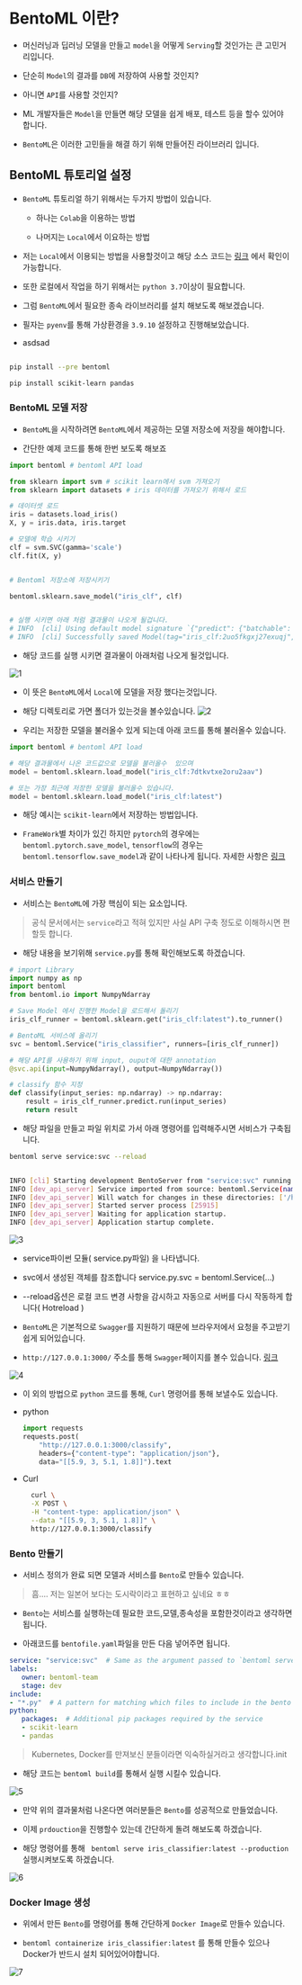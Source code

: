 # BentoML 이란?

- 머신러닝과 딥러닝 모델을 만들고 `model`을 어떻게 `Serving`할 것인가는 큰 고민거리입니다.

- 단순히 `Model`의 결과를 `DB`에 저장하여 사용할 것인지?

- 아니면 `API`를 사용할 것인지?

- ML 개발자들은 `Model`을 만들면 해당 모델을 쉽게 배포, 테스트 등을 할수 있어야 합니다.

- `BentoML`은 이러한 고민들을 해결 하기 위해 만들어진 라이브러리 입니다.

## BentoML 튜토리얼 설정

- `BentoML` 튜토리얼 하기 위해서는 두가지 방법이 있습니다.

  - 하나는 `Colab`을 이용하는 방법

  - 나머지는 `Local`에서 이요하는 방법


- 저는 `Local`에서 이용되는 방법을 사용할것이고 해당 소스 코드는 [링크](https://github.com/bentoml/gallery/) 에서 확인이 가능합니다.

- 또한 로컬에서 작업을 하기 위해서는 `python 3.7`이상이 필요합니다.

- 그럼 `BentoML`에서 필요한 종속 라이브러리를 설치 해보도록 해보겠습니다.

- 필자는 `pyenv`를 통해 가상환경을 `3.9.10`  설정하고 진행해보았습니다.

- asdsad

```bash

pip install --pre bentoml

pip install scikit-learn pandas

```

### BentoML 모델 저장

- `BentoML`을 시작하려면 `BentoML`에서 제공하는 모델 저장소에 저장을 해야합니다.

- 간단한 예제 코드를 통해 한번 보도록 해보죠

```python
import bentoml # bentoml API load

from sklearn import svm # scikit learn에서 svm 가져오기 
from sklearn import datasets # iris 데이터를 가져오기 위해서 로드 

# 데이터셋 로드 
iris = datasets.load_iris()
X, y = iris.data, iris.target

# 모델에 학습 시키기 
clf = svm.SVC(gamma='scale')
clf.fit(X, y)


# Bentoml 저장소에 저장시키기

bentoml.sklearn.save_model("iris_clf", clf)


# 실행 시키면 아래 처럼 결과물이 나오게 될겁니다.
# INFO  [cli] Using default model signature `{"predict": {"batchable": False}}` for sklearn model
# INFO  [cli] Successfully saved Model(tag="iris_clf:2uo5fkgxj27exuqj", path="~/bentoml/models/iris_clf/2uo5fkgxj27exuqj/")

```
- 해당 코드를 실행 시키면 결과물이 아래처럼 나오게 될것입니다.

![1](../imgs/1.png) 

- 이 뜻은 `BentoML`에서 `Local`에 모델을 저장 했다는것입니다.

- 해당 디렉토리로 가면 폴더가 있는것을 볼수있습니다. 
![2](../imgs/2.png) 

- 우리는 저장한 모델을 불러올수 있게 되는데 아래 코드를 통해 불러올수 있습니다.

```python
import bentoml # bentoml API load

# 해당 결과물에서 나온 코드값으로 모델을 불러올수  있으며 
model = bentoml.sklearn.load_model("iris_clf:7dtkvtxe2oru2aav")

# 또는 가장 최근에 저장한 모델을 불러올수 있습니다.
model = bentoml.sklearn.load_model("iris_clf:latest")

```

- 해당 예시는 `scikit-learn`에서 저장하는 방법입니다.

- `FrameWork`별 차이가 있긴 하지만 `pytorch`의 경우에는 `bentoml.pytorch.save_model`, `tensorflow`의 경우는 `bentoml.tensorflow.save_model`과 같이 나타나게 됩니다. 자세한 사항은 [링크]("https://docs.bentoml.org/en/latest/frameworks/index.html") 

### 서비스 만들기 

- 서비스는 `BentoML`에 가장 핵심이 되는 요소입니다.

> 공식 문서에서는 `service`라고 적혀 있지만 사실 API 구축 정도로 이해하시면 편할듯 합니다. 

- 해당 내용을 보기위해 `service.py`를 통해 확인해보도록 하겠습니다. 

```python
# import Library
import numpy as np
import bentoml
from bentoml.io import NumpyNdarray

# Save Model 에서 진행한 Model을 로드해서 돌리기
iris_clf_runner = bentoml.sklearn.get("iris_clf:latest").to_runner()

# BentoML 서비스에 올리기 
svc = bentoml.Service("iris_classifier", runners=[iris_clf_runner])

# 해당 API를 사용하기 위해 input, ouput에 대한 annotation
@svc.api(input=NumpyNdarray(), output=NumpyNdarray())

# classify 함수 지정 
def classify(input_series: np.ndarray) -> np.ndarray:
    result = iris_clf_runner.predict.run(input_series)
    return result

```

- 해당 파일을 만들고 파일 위치로 가서 아래 명령어를 입력해주시면 서비스가 구축됩니다.

```bash
bentoml serve service:svc --reload


INFO [cli] Starting development BentoServer from "service:svc" running on http://127.0.0.1:3000 (Press CTRL+C to quit)
INFO [dev_api_server] Service imported from source: bentoml.Service(name="iris_classifier", import_str="service:svc", working_dir="/home/user/gallery/quickstart")
INFO [dev_api_server] Will watch for changes in these directories: ['/home/user/gallery/quickstart']
INFO [dev_api_server] Started server process [25915]
INFO [dev_api_server] Waiting for application startup.
INFO [dev_api_server] Application startup complete.
```
![3](../imgs/3.png) 

- service파이썬 모듈( service.py파일) 을 나타냅니다.

- svc에서 생성된 객체를 참조합니다 service.py.svc = bentoml.Service(...)

- --reload옵션은 로컬 코드 변경 사항을 감시하고 자동으로 서버를 다시 작동하게 합니다( Hotreload )

- `BentoML`은 기본적으로 `Swagger`를 지원하기 때문에 브라우저에서 요청을 주고받기 쉽게 되어있습니다.

- `http://127.0.0.1:3000/` 주소를 통해 `Swagger`페이지를 볼수 있습니다. [링크]('http://127.0.0.1:3000/')

![4](../imgs/4.png) 

- 이 외의 방법으로 `python` 코드를 통해, `Curl` 명령어를 통해 보낼수도 있습니다. 

- python

  ```python
  import requests
  requests.post(
      "http://127.0.0.1:3000/classify",
      headers={"content-type": "application/json"},
      data="[[5.9, 3, 5.1, 1.8]]").text
  ```
- Curl

  ```bash
    curl \
    -X POST \
    -H "content-type: application/json" \
    --data "[[5.9, 3, 5.1, 1.8]]" \
    http://127.0.0.1:3000/classify
  ```

### Bento 만들기 

- 서비스 정의가 완료 되면 모델과 서비스를 `Bento`로 만들수 있습니다. 

> 흠.... 저는 일본어 보다는 도시락이라고 표현하고 싶네요 ㅎㅎ

- `Bento`는 서비스를 실행하는데 필요한 코드,모델,종속성을 포함한것이라고 생각하면됩니다.

- 아래코드를 `bentofile.yaml`파일을 만든 다음 넣어주면 됩니다. 
```yaml
service: "service:svc"  # Same as the argument passed to `bentoml serve`
labels:
   owner: bentoml-team
   stage: dev
include:
- "*.py"  # A pattern for matching which files to include in the bento
python:
   packages:  # Additional pip packages required by the service
   - scikit-learn
   - pandas

```
> Kubernetes, Docker를 만져보신 분들이라면 익숙하실거라고 생각합니다.init

- 해당 코드는 `bentoml build`를 통해서 실행 시킬수 있습니다. 

![5](../imgs/5.png) 

- 만약 위의 결과물처럼 나온다면 여러분들은 `Bento`를 성공적으로 만들었습니다.

- 이제 `prdouction`을 진행할수 있는데 간단하게 돌려 해보도록 하겠습니다.

- 해당 명령어를 통해 ` bentoml serve iris_classifier:latest --production` 실행시켜보도록 하겠습니다.

![6](../imgs/6.png) 


### Docker Image 생성

- 위에서 만든 `Bento`를 명령어를 통해 간단하게 `Docker Image`로 만들수 있습니다.

- `bentoml containerize iris_classifier:latest` 를 통해 만들수 있으나 Docker가 반드시 설치 되어있어야합니다.

![7](../imgs/7.png) 




















